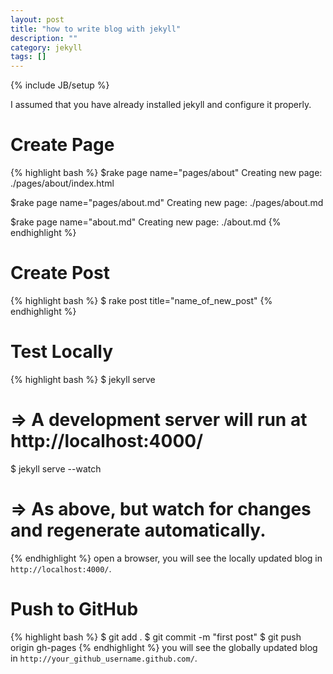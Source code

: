 ```yaml
---
layout: post
title: "how to write blog with jekyll"
description: ""
category: jekyll
tags: []
---
```

{% include JB/setup %}

I assumed that you have already installed jekyll and configure it properly.

# Create Page #

{% highlight bash %}
$rake page name="pages/about"
Creating new page: ./pages/about/index.html

$rake page name="pages/about.md"
Creating new page: ./pages/about.md

$rake page name="about.md"
Creating new page: ./about.md
{% endhighlight %}
# Create Post #

{% highlight bash %}
$ rake post title="name_of_new_post"
{% endhighlight %}

# Test Locally #

{% highlight bash %}
$ jekyll serve
# => A development server will run at http://localhost:4000/

$ jekyll serve --watch
# => As above, but watch for changes and regenerate automatically.
{% endhighlight %}
open a browser, you will see the locally updated blog in `http://localhost:4000/`.

# Push to GitHub #

{% highlight bash %}
$ git add .
$ git commit -m "first post"
$ git push origin gh-pages
{% endhighlight %}
you will see the globally updated blog in `http://your_github_username.github.com/`.


